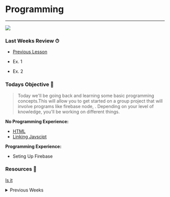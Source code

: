 # Programming

---

<img class="full-width" src="https://firebasestorage.googleapis.com/v0/b/gh-fundamentals.appspot.com/o/Covers%2FProgramming.png?alt=media&token=9a0f95d7-9730-4604-a365-4f5f2b9b225a">


### Last Weeks Review ⏱
- [Previous Lesson](./)
- Ex. 1

- Ex. 2
### Todays Objective 🎯


> Today we'll be going back and learning some basic programming concepts.This will allow you to get started on a group project that will involve programs like firebase node, . Depending on your level of knowledge, you'll be working on different things. 

**No Programming Experience:**
- [HTML](https://www.w3schools.com/html/html_intro.asp)
- [Linking Javscipt](https://www.w3schools.com/tags/att_script_src.asp)

**Programming Experience:**
- Seting Up Firebase
### Resources 🧰

[Is it ](https://stackoverflow.com/questions/37482366/is-it-safe-to-expose-firebase-apikey-to-the-public)

<div id="previousWeeks">


<details>
    <summary>Previous Weeks</summary>
    Something small enough to escape casual notice.
<div class="grid">

<div class="grid-item">
    <h3 class="item-header">Programming Pt1 | Week 4</h3>
    <h6>
    <p class="item-text">
        Learn the fundamentals of programming. So what does that mean? Well, it means that you will be able to write programs that can be used to solve problems. You'll set up your development environment, select a programming language, and start writing code that can be stored and collaborated in the cloud.
    </p>
    <div class="item-links">
        <a class="btn" href="">Material</a>
        <a class="btn" href="">Assignments</a>
    </div>
</div>
<div class="grid-item">
    <h3 class="item-header">Github | Week 3</h3>
    <p class="item-text">
        Learn the fundamentals of programming. So what does that mean? Well, it means that you will be able to write programs that can be used to solve problems. You'll set up your development environment, select a programming language, and start writing code that can be stored and collaborated in the cloud.
    </p>
    <div class="item-links">
        <a class="btn" href="">Material</a>
        <a class="btn" href="">Assignments</a>
    </div>
</div>
<div class="grid-item">
    <h3 class="item-header">Operating Systems | Week 2</h3>
    <p class="item-text">
        Learn the fundamentals of programming. So what does that mean? Well, it means that you will be able to write programs that can be used to solve problems. You'll set up your development environment, select a programming language, and start writing code that can be stored and collaborated in the cloud.
    </p>
    <div class="item-links">
        <a class="btn" href="">Material</a>
        <a class="btn" href="">Assignments</a>
    </div>
</div>
<div class="grid-item">
    <h3 class="item-header">Welcome | Week 1</h3>
    <p class="item-text">
        Learn the fundamentals of programming. So what does that mean? Well, it means that you will be able to write programs that can be used to solve problems. You'll set up your development environment, select a programming language, and start writing code that can be stored and collaborated in the cloud.
    </p>
    <div class="item-links">
        <a class="btn" href="">Material</a>
        <a class="btn" href="">Assignments</a>
    </div>
</div>

</div>

</details>

</div>





 <!-- - [MDN Docs](https://developer.mozilla.org/en-US/)

 - **[🏚 Home](/_home.md)**
- **📖 Material**
    - [Getting Started](/classes/fundamentals/courses/programming/material/start-with-programs.md)
    - [Javascript](/classes/fundamentals/courses/programming/material/javascript-to-type-script.md)
- **📄 Assignments**
    - [Javascript Library](/classes/fundamentals/courses/programming/assignments/Javascript-Lab1.md) -->